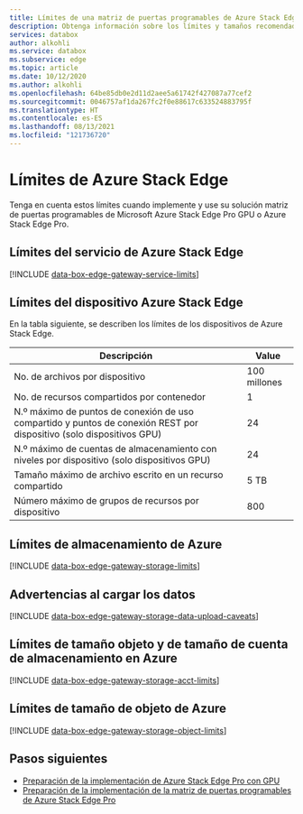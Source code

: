 ```yaml
---
title: Límites de una matriz de puertas programables de Azure Stack Edge Pro con GPU/Pro | Microsoft Docs
description: Obtenga información sobre los límites y tamaños recomendados cuando se implementa y opera una matriz de puertas programables de Azure Stack Edge Pro con GPU/Pro, incluidos los límites de servicio, dispositivos y almacenamiento.
services: databox
author: alkohli
ms.service: databox
ms.subservice: edge
ms.topic: article
ms.date: 10/12/2020
ms.author: alkohli
ms.openlocfilehash: 64be85db0e2d11d2aee5a61742f427087a77cef2
ms.sourcegitcommit: 0046757af1da267fc2f0e88617c633524883795f
ms.translationtype: HT
ms.contentlocale: es-ES
ms.lasthandoff: 08/13/2021
ms.locfileid: "121736720"
---
```

# <a name="azure-stack-edge-limits"></a>Límites de Azure Stack Edge

Tenga en cuenta estos límites cuando implemente y use su solución matriz de puertas programables de Microsoft Azure Stack Edge Pro GPU o Azure Stack Edge Pro. 

## <a name="azure-stack-edge-service-limits"></a>Límites del servicio de Azure Stack Edge

[!INCLUDE [data-box-edge-gateway-service-limits](../../includes/data-box-edge-gateway-service-limits.md)]

## <a name="azure-stack-edge-device-limits"></a>Límites del dispositivo Azure Stack Edge

En la tabla siguiente, se describen los límites de los dispositivos de Azure Stack Edge.

| Descripción | Value |
|---|---|
|No. de archivos por dispositivo |100 millones |
|No. de recursos compartidos por contenedor |1 |
|N.º máximo de puntos de conexión de uso compartido y puntos de conexión REST por dispositivo (solo dispositivos GPU)| 24 |
|N.º máximo de cuentas de almacenamiento con niveles por dispositivo (solo dispositivos GPU)| 24|
|Tamaño máximo de archivo escrito en un recurso compartido| 5 TB |
|Número máximo de grupos de recursos por dispositivo| 800 |

## <a name="azure-storage-limits"></a>Límites de almacenamiento de Azure

[!INCLUDE [data-box-edge-gateway-storage-limits](../../includes/data-box-edge-gateway-storage-limits.md)]

## <a name="data-upload-caveats"></a>Advertencias al cargar los datos

[!INCLUDE [data-box-edge-gateway-storage-data-upload-caveats](../../includes/data-box-edge-gateway-storage-data-upload-caveats.md)]

## <a name="azure-storage-account-size-and-object-size-limits"></a>Límites de tamaño objeto y de tamaño de cuenta de almacenamiento en Azure

[!INCLUDE [data-box-edge-gateway-storage-acct-limits](../../includes/data-box-edge-gateway-storage-acct-limits.md)]


## <a name="azure-object-size-limits"></a>Límites de tamaño de objeto de Azure

[!INCLUDE [data-box-edge-gateway-storage-object-limits](../../includes/data-box-edge-gateway-storage-object-limits.md)]

## <a name="next-steps"></a>Pasos siguientes

- [Preparación de la implementación de Azure Stack Edge Pro con GPU](azure-stack-edge-gpu-deploy-prep.md)
- [Preparación de la implementación de la matriz de puertas programables de Azure Stack Edge Pro](azure-stack-edge-deploy-prep.md)
